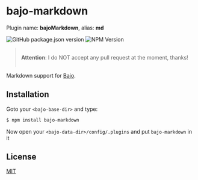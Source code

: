 # bajo-markdown

Plugin name: **bajoMarkdown**, alias: **md**

![GitHub package.json version](https://img.shields.io/github/package-json/v/ardhi/bajo-markdown) ![NPM Version](https://img.shields.io/npm/v/bajo-markdown)

> <br />**Attention**: I do NOT accept any pull request at the moment, thanks!<br /><br />

Markdown support for [Bajo](https://github.com/ardhi/bajo).

## Installation

Goto your ```<bajo-base-dir>``` and type:

```bash
$ npm install bajo-markdown
```

Now open your ```<bajo-data-dir>/config/.plugins``` and put ```bajo-markdown``` in it

## License

[MIT](LICENSE)

